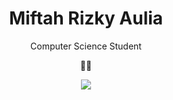 <h1 align=center>Miftah Rizky Aulia</h1>
<p align=center>Computer Science Student</p>
<p align=center>🦕💨</p>
<p align="center">
  <img src="https://github-readme-stats-git-masterrstaa-rickstaa.vercel.app/api/top-langs/?username=ifrzky&langs_count=10&theme=tokyonight&layout=compact&hide=css,scss,less,html,hack,ASP.NET" />
</p>
